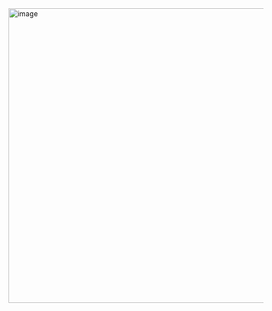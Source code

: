 <img width="1349" height="582" alt="image" src="https://github.com/user-attachments/assets/c0936a0e-def1-4ab3-bbfd-d29a19de06bd" />

